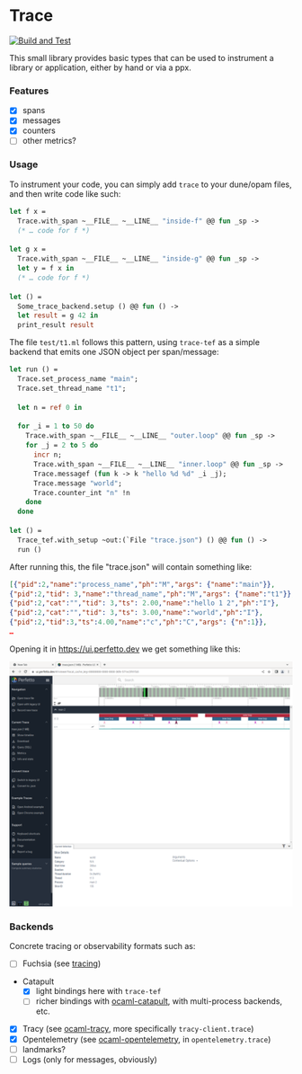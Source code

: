 
# Trace

[![Build and Test](https://github.com/c-cube/ocaml-trace/actions/workflows/main.yml/badge.svg)](https://github.com/c-cube/ocaml-trace/actions/workflows/main.yml)

This small library provides basic types that can be used to instrument
a library or application, either by hand or via a ppx.

### Features

- [x] spans
- [x] messages
- [x] counters
- [ ] other metrics?

### Usage

To instrument your code, you can simply add `trace` to your dune/opam files, and then
write code like such:

```ocaml
let f x =
  Trace.with_span ~__FILE__ ~__LINE__ "inside-f" @@ fun _sp ->
  (* … code for f *)

let g x =
  Trace.with_span ~__FILE__ ~__LINE__ "inside-g" @@ fun _sp ->
  let y = f x in
  (* … code for f *)

let () =
  Some_trace_backend.setup () @@ fun () ->
  let result = g 42 in
  print_result result
```

The file `test/t1.ml` follows this pattern, using `trace-tef` as a simple backend
that emits one JSON object per span/message:

```ocaml
let run () =
  Trace.set_process_name "main";
  Trace.set_thread_name "t1";

  let n = ref 0 in

  for _i = 1 to 50 do
    Trace.with_span ~__FILE__ ~__LINE__ "outer.loop" @@ fun _sp ->
    for _j = 2 to 5 do
      incr n;
      Trace.with_span ~__FILE__ ~__LINE__ "inner.loop" @@ fun _sp ->
      Trace.messagef (fun k -> k "hello %d %d" _i _j);
      Trace.message "world";
      Trace.counter_int "n" !n
    done
  done

let () =
  Trace_tef.with_setup ~out:(`File "trace.json") () @@ fun () ->
  run ()
```

After running this, the file "trace.json" will contain something like:
```json
[{"pid":2,"name":"process_name","ph":"M","args": {"name":"main"}},
{"pid":2,"tid": 3,"name":"thread_name","ph":"M","args": {"name":"t1"}},
{"pid":2,"cat":"","tid": 3,"ts": 2.00,"name":"hello 1 2","ph":"I"},
{"pid":2,"cat":"","tid": 3,"ts": 3.00,"name":"world","ph":"I"},
{"pid":2,"tid":3,"ts":4.00,"name":"c","ph":"C","args": {"n":1}},
…
```

Opening it in https://ui.perfetto.dev we get something like this:

![screenshot of perfetto UI](media/ui.png)

### Backends

Concrete tracing or observability formats such as:

- [ ] Fuchsia (see [tracing](https://github.com/janestreet/tracing))
- Catapult
  * [x] light bindings here with `trace-tef`
  * [ ] richer bindings with [ocaml-catapult](https://github.com/imandra-ai/catapult),
        with multi-process backends, etc.
- [x] Tracy (see [ocaml-tracy](https://github.com/imandra-ai/ocaml-tracy), more specifically `tracy-client.trace`)
- [x] Opentelemetry (see [ocaml-opentelemetry](https://github.com/imandra-ai/ocaml-opentelemetry/), in `opentelemetry.trace`)
- [ ] landmarks?
- [ ] Logs (only for messages, obviously)
